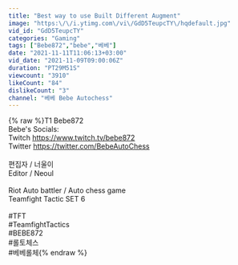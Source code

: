 ```yaml
---
title: "Best way to use Built Different Augment"
image: "https:\/\/i.ytimg.com\/vi\/GdD5TeupcTY\/hqdefault.jpg"
vid_id: "GdD5TeupcTY"
categories: "Gaming"
tags: ["Bebe872","bebe","베베"]
date: "2021-11-11T11:06:13+03:00"
vid_date: "2021-11-09T09:00:06Z"
duration: "PT29M51S"
viewcount: "3910"
likeCount: "84"
dislikeCount: "3"
channel: "베베 Bebe Autochess"
---
```

{% raw %}T1 Bebe872<br />Bebe's Socials:<br />Twitch <a rel="nofollow" target="blank" href="https://www.twitch.tv/bebe872">https://www.twitch.tv/bebe872</a><br />Twitter <a rel="nofollow" target="blank" href="https://twitter.com/BebeAutoChess">https://twitter.com/BebeAutoChess</a><br /><br />편집자 / 너울이<br />Editor / Neoul<br /><br />Riot Auto battler / Auto chess game<br />Teamfight Tactic SET 6<br /><br />#TFT<br />#TeamfightTactics<br />#BEBE872<br />#롤토체스<br />#베베롤체{% endraw %}

